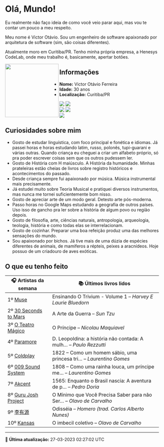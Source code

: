 # Olá, Mundo!

Eu realmente não faço ideia de como você veio parar aqui, mas vou te contar um pouco a meu respeito.

Meu nome é Victor Otávio. Sou um engenheiro de software apaixonado por arquitetura de software (sim, são coisas diferentes).

Atualmente moro em Curitiba/PR. Tenho minha própria empresa, a Henesys CodeLab, onde meu trabalho é, basicamente, apertar botões.

<img align="left" src="https://github.com/vctrtvfrrr/vctrtvfrrr/raw/master/octocat.png" alt="" width="175" />

## Informações

- **Nome:** Victor Otávio Ferreira
- **Idade:** 30 anos
- **Localização:** Curitiba/PR

[![](https://img.shields.io/badge/LinkedIn-victorotavio-blue)](https://www.linkedin.com/in/victorotavio/) [![](https://img.shields.io/badge/Twitter-@vctrtvfrrr-blue)](https://twitter.com/vctrtvfrrr)  
[![](https://img.shields.io/badge/GitHub-vctrtvfrrr-24292e)](https://github.com/vctrtvfrrr) [![](https://img.shields.io/badge/GitLab-vctrtvfrrr-ec5d16)](https://gitlab.com/vctrtvfrrr)  
[![](https://img.shields.io/badge/Email-victor@otavioferreira.com.br-red)](mailto:victor@otavioferreira.com.br)  

## Curiosidades sobre mim

-   Gosto de estudar linguística, com foco principal e fonética e idiomas. Já passei horas e horas estudando latim, russo, polonês, tupi-guarani e várias outras. Quando criança eu cheguei a criar um alfabeto próprio, só pra poder escrever coisas sem que os outros pudessem ler.
-   Gosto de História com H maiúsculo. A História da humanidade. Minhas prateleiras estão cheias de livros sobre registro históricos e acontecimentos do passado.
-   Desde criança sempre fui apaixonado por música. Música instrumental mais precisamente.
-   Já estudei muito sobre Teoria Musical e pratiquei diversos instrumentos, mas nunca me tornei suficientemente bom nisso.
-   Gosto de apreciar arte de um modo geral. Detesto arte pós-moderna.
-   Passo horas no Google Maps estudando a geografia de outros países. Uso isso de gancho pra ler sobre a história de algum povo ou região depois.
-   Gosto de filosofia, arte, ciências naturais, antropologia, arqueologia, teologia, história e como todas elas se interrelacionam.
-   Gosto de cozinhar. Preparar uma boa refeição produz uma das melhores sensações do mundo.
-   Sou apaixonado por bichos. Já tive mais de uma dúzia de espécies diferentes de animais, de mamiferos a répteis, peixes a aracnídeos. Hoje possuo de um criadouro de aves exóticas.


## O que eu tenho feito

|                         🎧 Artistas da semana                         |                      📚 Últimos livros lidos                      |
|-----------------------------------------------------------------------|-------------------------------------------------------------------|
| 1º [Muse](https://www.last.fm/music/Muse)                             | Ensinando O Trivium - Volume 1	–	_Harvey E Laurie Bluedorn_         |
| 2º [30 Seconds to Mars](https://www.last.fm/music/30+Seconds+to+Mars) | A Arte da Guerra	–	_Sun Tzu_                                        |
| 3º [O Teatro Mágico](https://www.last.fm/music/O+Teatro+M%C3%A1gico)  | O Príncipe	–	_Nicolau Maquiavel_                                    |
| 4º [Paramore](https://www.last.fm/music/Paramore)                     | D. Leopoldina: a história não contada: A mulh…	–	_Paulo Rezzutti_   |
| 5º [Coldplay](https://www.last.fm/music/Coldplay)                     | 1822 – Como um homem sábio, uma princesa tri…	–	_Laurentino Gomes_  |
| 6º [009 Sound System](https://www.last.fm/music/009+Sound+System)     | 1808 – Como uma rainha louca, um príncipe me…	–	_Laurentino Gomes_  |
| 7º [Akcent](https://www.last.fm/music/Akcent)                         | 1565: Enquanto o Brasil nascia: A aventura de p…	–	_Pedro Doria_    |
| 8º [Guru Josh Project](https://www.last.fm/music/Guru+Josh+Project)   | O Mínimo que Você Precisa Saber para não Ser…	–	_Olavo de Carvalho_ |
| 9º [李有源](https://www.last.fm/music/%E6%9D%8E%E6%9C%89%E6%BA%90)    | Odisséia	–	_Homero (trad. Carlos Alberto Nunes)_                    |
| 10º [Kansas](https://www.last.fm/music/Kansas)                        | O imbecil coletivo	–	_Olavo de Carvalho_                            |


---

🚀 **Última atualização:** 27-03-2023 02:27:02 UTC